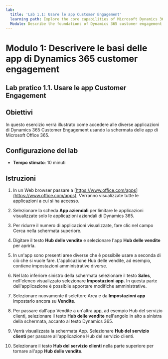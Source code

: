 ```yaml
---
lab:
  title: 'Lab 1.1: Usare le app Customer Engagement'
  learning path: Explore the core capabilities of Microsoft Dynamics 365 customer engagement apps
  Module: Describe the foundations of Dynamics 365 customer engagement apps
---
```


Modulo 1: Descrivere le basi delle app di Dynamics 365 customer engagement
========================

## Lab pratico 1.1. Usare le app Customer Engagement 

## Obiettivi

In questo esercizio verrà illustrato come accedere alle diverse applicazioni di Dynamics 365 Customer Engagement usando la schermata delle app di Microsoft Office 365.   


## Configurazione del lab

  - **Tempo stimato**: 10 minuti

## Istruzioni

1. In un Web browser passare a [https://www.office.com/apps](https://www.office.com/apps). Verranno visualizzate tutte le applicazioni a cui si ha accesso.  

2. Selezionare la scheda **App aziendali** per limitare le applicazioni visualizzate solo le applicazioni aziendali di Dynamics 365. 

3. Per ridurre il numero di applicazioni visualizzate, fare clic nel campo Cerca nella schermata superiore. 

4. Digitare il testo **Hub delle vendite** e selezionare l'app **Hub delle vendite** per aprirla.  

5. In un'app sono presenti aree diverse che è possibile usare a seconda di ciò che si vuole fare. L'applicazione Hub delle vendite, ad esempio, contiene impostazioni amministrative diverse.  

6. Nel lato inferiore sinistro della schermata selezionare il testo **Sales**, nell'elenco visualizzato selezionare **Impostazioni app.** In questa parte dell'applicazione è possibile apportare modifiche amministrative.  

7. Selezionare nuovamente il selettore Area e da **Impostazioni app** impostarlo ancora su **Vendite**. 

8. Per passare dall'app Vendite a un'altra app, ad esempio Hub del servizio clienti, selezionare il testo **Hub delle vendite** nell'angolo in alto a sinistra della schermata, accanto al testo Dynamics 365.  

9. Verrà visualizzata la schermata App. Selezionare **Hub del servizio clienti** per passare all'applicazione Hub del servizio clienti.  

10. Selezionare il testo **Hub del servizio clienti** nella parte superiore per tornare all'app **Hub delle vendite**.  
